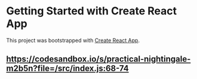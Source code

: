 # Getting Started with Create React App

This project was bootstrapped with [Create React App](https://github.com/facebook/create-react-app).

## https://codesandbox.io/s/practical-nightingale-m2b5n?file=/src/index.js:68-74

